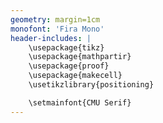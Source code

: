 ```yaml
---
geometry: margin=1cm
monofont: 'Fira Mono'
header-includes: |
    \usepackage{tikz}
    \usepackage{mathpartir}
    \usepackage{proof}
    \usepackage{makecell}
    \usetikzlibrary{positioning}

    \setmainfont{CMU Serif}
---
```

